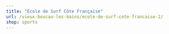 ```yaml
---
title: "École de Surf Côte Française"
url: /vieux-boucau-les-bains/ecole-de-surf-cote-francaise-2/
shop: sports
---
```

